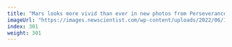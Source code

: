 ```yaml
---
title: "Mars looks more vivid than ever in new photos from Perseverance rover"
imageUrl: "https://images.newscientist.com/wp-content/uploads/2022/06/15111724/SEI_109857227.jpg?width=600"
index: 301
weight: 301
---
```

